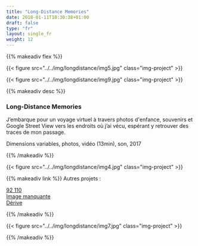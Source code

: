 ```yaml
---
title: "Long-Distance Memories"
date: 2018-01-11T18:30:38+01:00
draft: false
type: "fr"
layout: single_fr
weight: 12
---
```


{{% makeadiv flex %}}

{{< figure src="../../img/longdistance/img5.jpg" class="img-project" >}}

{{< figure src="../../img/longdistance/img9.jpg" class="img-project" >}}

{{% makeadiv desc %}}
### Long-Distance Memories

J’embarque pour un voyage virtuel à travers photos d'enfance, souvenirs et Google Street View vers les endroits où j’ai vécu, espérant y retrouver des traces de mon passage. 

Dimensions variables, photos, vidéo (13min), son, 2017

{{% /makeadiv %}}

{{< figure src="../../img/longdistance/img4.jpg" class="img-project" >}}

{{% makeadiv link %}}
Autres projets :

[92 110](http://www.carolinesorin.com/fr/92110)  
[Image manquante](http://www.carolinesorin.com/fr/manquant)  
[Dérive](http://www.carolinesorin.com/fr/derive)  

{{% /makeadiv %}}

{{< figure src="../../img/longdistance/img7.jpg" class="img-project" >}}

{{% /makeadiv %}}